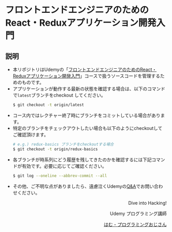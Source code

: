 # フロントエンドエンジニアのためのReact・Reduxアプリケーション開発入門

## 説明

* 本リポジトリはUdemyの「[フロントエンドエンジニアのためのReact・Reduxアプリケーション開発入門](https://www.udemy.com/react-application-development/?couponCode=GITHUB-REPO-README)」コースで扱うソースコードを管理するためのものです。
* アプリケーションが動作する最新の状態を確認する場合は、以下のコマンドで`latest`ブランチをcheckout してください。
    ```bash
    $ git checkout -t origin/latest
    ```
* コース内ではレクチャー終了時にブランチをコミットしている場合があります。
* 特定のブランチをチェックアウトしたい場合も以下のようにcheckoutしてご確認頂けます。
    ```bash
    # e.g.) redux-basics ブランチをcheckoutする場合
    $ git checkout -t origin/redux-basics
    ```
* 各ブランチが時系列にどう履歴を残してきたのかを確認するには下記コマンドが有効です。必要に応じてご確認ください。
    ```bash
    $ git log --oneline --abbrev-commit --all
    ```
* その他、ご不明な点がありましたら、遠慮泣くUdemyの[Q&A](https://www.udemy.com/react-application-development/learn/v4/questions)でお問い合わせください。

<div align='right'>
Dive into Hacking!

Udemy プログラミング講師

[はむ - プログラミングおじさん](https://www.udemy.com/user/76100880-5658-4a37-be77-5525d39a4726/)
</div>

